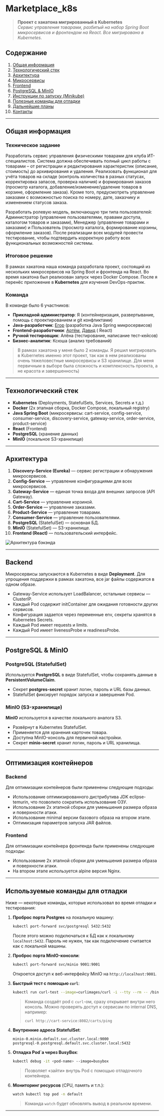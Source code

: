 # Marketplace_k8s

> **Проект с хакатона мигрированный в Kubernetes**  
> *Сервис управления товарами, разбитый на набор Spring Boot микросервисов и фронтендом на React. Все мигрировано в
Kubernetes.*

## Содержание

1. [Общая информация](#общая-информация)
2. [Технологический стек](#технологический-стек)
3. [Архитектура](#архитектура)
4. [Микросервисы](#микросервисы)
5. [Frontend](#frontend)
6. [PostgreSQL & MinIO](#postgresql--minio)
7. [Инструкции по запуску (Minikube)](#инструкции-по-запуску-minikube)
8. [Полезные команды для отладки](#полезные-команды-для-отладки)
9. [Дальнейшие планы](#дальнейшие-планы)
10. [Контакты](#контакты)

---

## Общая информация

### Техническое задание

Разработать сервис управления физическими товарами для клуба ИТ-специалистов. Система должна обеспечивать полный цикл
работы с товарами – от регистрации и редактирования характеристик (описание, стоимость) до архивирования и удаления.
Реализовать функционал для учёта товаров на складе (контроль количества в разных статусах, корректировка запасов,
проверка наличия) и формирования заказов (просмотр каталога, добавление/изменение/удаление товаров в корзине, оформление
заказа). Кроме того, предусмотреть управление заказами с возможностью поиска по номеру, дате, заказчику и изменением
статусов заказа.

Разработать ролевую модель, включающую три типа пользователей: Администратор (управление пользователями, правами
доступа, каталогом товаров и заказами), Менеджер (управление товарами и заказами) и Пользователь (просмотр каталога,
формирование корзины, оформление заказов). После реализации всех модулей провести тестирование, чтобы подтвердить
корректную работу всех функциональных возможностей системы.

### Итоговое решение

В рамках хакатона наша команда разработала проект, состоящий из нескольких микросервисов на Spring Boot и фронтенда на
React. Во время хакатона был реализован запуск через Docker Compose. После я перенёс приложение в **Kubernetes** для
изучения DevOps-практик.

### Команда

В команде было 6 участников:

- **Прикладной администратор**: Я (контейнеризация, развертывание, помощь с проектированием и git конфликтами)
- **Java-разработчик**: [Егор](https://github.com/Egor-works) (разработка Java Spring микросервисов)
- **Frontend-разработчики**: [Артём](https://github.com/knight-artemis), [Давид](https://github.com/terriblygood) (
  React)
- **Ручной тестировщик**: Алёна (тестирование, написание тест-кейсов)
- **Бизнес-аналитик**: Ксюша (анализ требований)

> В рамках хакатона у меня было 2 команды. Я решил мигрировать в Kubernetes именно этот проект, так как в нем
> реализованы
> очень тяжеловестные микросервисы и S3 хранилище. Для меня первичным в выборе была сложность и комплексность проекта, а
> не красота и завершенность)

---

## Технологический стек

- **Kubernetes** (Deployments, StatefulSets, Services, Secrets и т.д.)
- **Docker** (2х этапная сборка, Docker Compose, локальный registry)
- **Java Spring Boot** (микросервисы: cart-service, config-service, consumer-service, discovery-service,
  gateway-service, order-service, product-service)
- **React** (Frontend)
- **PostgreSQL** (хранение данных)
- **MinIO** (локальное S3-хранилище)

---

## Архитектура

1. **Discovery-Service (Eureka)** — сервис регистрации и обнаружения микросервисов.
2. **Config-Service** — управление конфигурациями для всех микросервисов.
3. **Gateway-Service** — единая точка входа для внешних запросов (API Gateway).
4. **Cart-Service** — управление корзиной.
5. **Order-Service** — управление заказами.
6. **Product-Service** — управление товарами.
7. **Consumer-Service** — управление пользователями.
8. **PostgreSQL** (StatefulSet) — основная БД.
9. **MinIO** (StatefulSet) — S3-хранилище.
10. **Frontend (React)** — пользовательский интерфейс.

![Архитектура бэкэнда](./images/backend_architecture.png)

---

## Backend

Микросервисы запускаются в Kubernetes в виде **Deployment**. Для упрощения поддержки в рамках хакатона, все jar файлы
содержатся в одном образе.

- Gateway-Service использует LoadBalancer, остальные сервисы — ClusterIP.
- Каждый Pod содержит initContainer для ожидания готовности других сервисов.
- Конфигурация задается через переменные env, секреты хранятся в Kubernetes Secrets.
- Каждый Pod имеет requests и limits.
- Каждый Pod имеет livenessProbe и readinessProbe.

---

## PostgreSQL & MinIO

### PostgreSQL (StatefulSet)

Используется **PostgreSQL** в виде StatefulSet, чтобы сохранять данные в **PersistentVolumeClaim**.

- Секрет **postgres-secret** хранит логин, пароль и URL базы данных.
- StatefulSet фиксирует порядок запуска и завершения Pod.

### MinIO (S3-хранилище)

**MinIO** используется в качестве локального аналога S3.

- Развёрнут в Kubernetes StatefulSet.
- Применяется для хранения карточек товара.
- Доступна MinIO-консоль для первичной настройки.
- Секрет **minio-secret** хранит логин, пароль и URL хранилища.

---

## Оптимизация контейнеров

### Backend

Для оптимизации контейнеров были применены следующие подходы:

- Использование оптимизированного дистрибутива JDK eclipse-temurin, что позволило сократить использование ОЗУ.
- Использование 2х этапной сборки для уменьшения размера образа и поверхности атаки.
- Использование minimal версии базового образа на втором этапе.
- Оптимизация параметров запуска JAR файлов.

### Frontend

Для оптимизации контейнера фронтенда были применены следующие подходы:

- Использование 2х этапной сборки для уменьшения размера образа и поверхности атаки.
- На втором этапе используется alpine версия Nginx.

---

## Используемые команды для отладки

Ниже — некоторые команды, которые использовал во время отладки и тестирования:

1. **Проброс порта Postgres** на локальную машину:
   ```bash
   kubectl port-forward svc/postgresql 5432:5432
   ```
   После этого можно подключаться к БД как к локальному `localhost:5432`. Пароль не нужен, так как подключение считается
   как с локальной машины.


2. **Проброс порта MinIO-консоли**:
   ```bash
   kubectl port-forward svc/minio 9001:9001
   ```
   Откроется доступ к веб-интерфейсу MinIO на `http://localhost:9001`.


3. **Быстрый тест с помощью `curl`**:
   ```bash
   kubectl run curl-test --image=curlimages/curl -i --tty --rm -- /bin/sh
   ```
   > Команда создаёт pod с `curl`-ом, сразу открывает внутри него консоль. Можно проверять доступ к сервисам по internal
   DNS, например:
   > ```
   > curl http://cart-service:8082/carts/ping
   > ```


4. **Внутренние адреса StatefulSet**:
   ```
   minio-0.minio.default.svc.cluster.local:9000
   postgresql-0.postgresql.default.svc.cluster.local:5432
   ```

5. **Отладка Pod`а через BusyBox**:
   ```bash
   kubectl debug -it <pod-name> --image=busybox
   ```
   > Позволяет «зайти» внутрь Pod с помощью отладочного контейнера.


6. **Мониторинг ресурсов** (CPU, память и т.п.):
   ```bash
   watch kubectl top pod -n default
   ```
   > Команда `watch` будет обновлять вывод в реальном времени.

---


